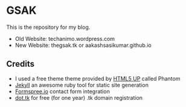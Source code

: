# GSAK

This is the repository for my blog.

* Old Website: techanimo.wordpress.com
* New Website: thegsak.tk or aakashsasikumar.github.io

## Credits

* I used a free theme theme provided by [HTML5 UP](https://html5up.net/) called Phantom
* [Jekyll](https://jekyllrb.com/) an awesome ruby tool for static site generation
* [Formspree.io](https://formspree.io/) contact form integration
* [dot.tk](dot.tk) for free (for one year) .tk domain registration